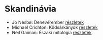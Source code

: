 # Skandinávia

- Jo Nesbø: Denevérember [részletek](../_details/Jo%20Nesb%C3%B8.md#id_581)
- Michael Crichton: Ködsárkányok [részletek](../_details/Michael%20Crichton.md#id_755)
- Neil Gaiman: Északi mitológia [részletek](../_details/Neil%20Gaiman.md#id_1435)